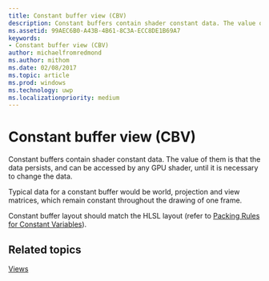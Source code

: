 ```yaml
---
title: Constant buffer view (CBV)
description: Constant buffers contain shader constant data. The value of them is that the data persists, and can be accessed by any GPU shader, until it is necessary to change the data.
ms.assetid: 99AEC6B0-A43B-4B61-8C3A-ECC8DE1B69A7
keywords:
- Constant buffer view (CBV)
author: michaelfromredmond
ms.author: mithom
ms.date: 02/08/2017
ms.topic: article
ms.prod: windows
ms.technology: uwp
ms.localizationpriority: medium
---
```


# Constant buffer view (CBV)


Constant buffers contain shader constant data. The value of them is that the data persists, and can be accessed by any GPU shader, until it is necessary to change the data.

Typical data for a constant buffer would be world, projection and view matrices, which remain constant throughout the drawing of one frame.

Constant buffer layout should match the HLSL layout (refer to [Packing Rules for Constant Variables](https://msdn.microsoft.com/library/windows/desktop/bb509632.aspx)).

## <span id="related-topics"></span>Related topics


[Views](views.md)

 

 




